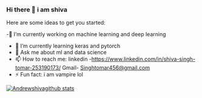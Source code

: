 ### Hi there 👋 i am shiva 




Here are some ideas to get you started:

 -🔭 I’m currently working on machine learning and deep learning 
- 🌱 I’m currently learning keras and pytorch
- 💬 Ask me about ml and data science
- 📫 How to reach me: 
linkedin -https://www.linkedin.com/in/shiva-singh-tomar-253190173/
Gmail- Singhtomar456@gmail.com
- ⚡ Fun fact:  i am vampire lol



[![Andrewshivagithub stats](https://github-readme-stats.vercel.app/api?username=andrewshiva)](https://github.com/andrewshiva/github-readme-stats)

